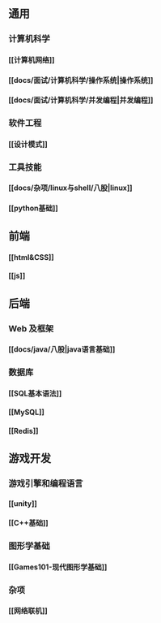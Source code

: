 ## 通用
### 计算机科学
#### [[计算机网络]]
#### [[docs/面试/计算机科学/操作系统|操作系统]]
#### [[docs/面试/计算机科学/并发编程|并发编程]]
### 软件工程
#### [[设计模式]]
### 工具技能
#### [[docs/杂项/linux与shell/八股|linux]]
#### [[python基础]]
## 前端
#### [[html&CSS]]
#### [[js]]
## 后端
### Web 及框架
#### [[docs/java/八股|java语言基础]]
### 数据库
#### [[SQL基本语法]]
#### [[MySQL]]
#### [[Redis]]
## 游戏开发
### 游戏引擎和编程语言
#### [[unity]]
#### [[C++基础]]
### 图形学基础
#### [[Games101-现代图形学基础]]
### 杂项
#### [[网络联机]]